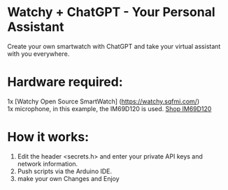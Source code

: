 # Watchy + ChatGPT - Your Personal Assistant

Create your own smartwatch with ChatGPT and take your virtual assistant with you everywhere.

# Hardware required:
1x [Watchy Open Source SmartWatch] (https://watchy.sqfmi.com/) <br>
1x microphone, in this example, the IM69D120 is used. [Shop IM69D120](https://www.reichelt.de/mems-mikrofon-69-db-1-62-3-6-v-llga-5-im69d120v01xtsa1-p313347.html?PROVID=2788&amp;gclid=Cj0KCQjw9deiBhC1ARIsAHLjR2CW52QmBACTSVY9IxQTbMiIO0LFN9mAaFTP1fDGqnNN4V__DAQMd5caAmokEALw_wcB)

# How it works:
1. Edit the header <secrets.h> and enter your private API keys and network information. 
2. Push scripts via the Arduino IDE.
3. make your own Changes and Enjoy 
